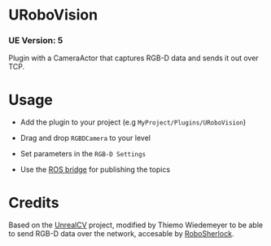 URoboVision
=====

### UE Version: **5**

Plugin with a CameraActor that captures RGB-D data and sends it out over TCP.

Usage
=====

- Add the plugin to your project (e.g `MyProject/Plugins/URoboVision`)  
    
- Drag and drop `RGBDCamera` to your level

- Set parameters in the `RGB-D Settings`

- Use the [ROS bridge](https://github.com/sherpa-eu/unreal_vision_bridge) for publishing the topics
	

Credits
====

Based on the [UnrealCV](http://unrealcv.org/) project, modified by Thiemo Wiedemeyer to be able to send RGB-D data over the network, accesable by [RoboSherlock](http://robosherlock.org/).

